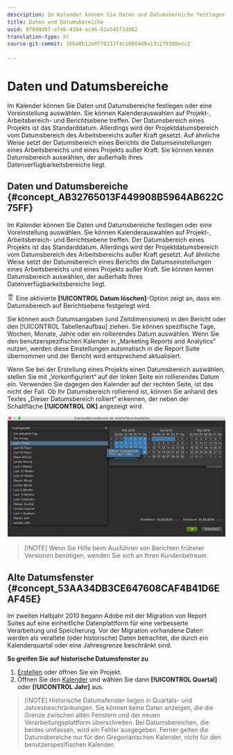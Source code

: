 ```yaml
---
description: Im Kalender können Sie Daten und Datumsbereiche festlegen oder eine Voreinstellung auswählen. Sie können Kalenderauswahlen auf Projekt-, Arbeitsbereich- und Berichtsebene treffen. Der Datumsbereich eines Projekts ist das Standarddatum. Allerdings wird der Projektdatumsbereich vom Datumsbereich des Arbeitsbereichs außer Kraft gesetzt. Auf ähnliche Weise setzt der Datumsbereich eines Berichts die Datumseinstellungen eines Arbeitsbereichs und eines Projekts außer Kraft. Sie können keinen Datumsbereich auswählen, der außerhalb Ihres Datenverfügbarkeitsbereichs liegt.
title: Daten und Datumsbereiche
uuid: 8f099db7-e74b-4384-ac46-61a545f1dd62
translation-type: ht
source-git-commit: 16ba0b12e0f70112f4c10804d0a13c278388ecc2

---
```



# Daten und Datumsbereiche

Im Kalender können Sie Daten und Datumsbereiche festlegen oder eine Voreinstellung auswählen. Sie können Kalenderauswahlen auf Projekt-, Arbeitsbereich- und Berichtsebene treffen. Der Datumsbereich eines Projekts ist das Standarddatum. Allerdings wird der Projektdatumsbereich vom Datumsbereich des Arbeitsbereichs außer Kraft gesetzt. Auf ähnliche Weise setzt der Datumsbereich eines Berichts die Datumseinstellungen eines Arbeitsbereichs und eines Projekts außer Kraft. Sie können keinen Datumsbereich auswählen, der außerhalb Ihres Datenverfügbarkeitsbereichs liegt.

## Daten und Datumsbereiche {#concept_AB32765013F449908B5964AB622C75FF}

Im Kalender können Sie Daten und Datumsbereiche festlegen oder eine Voreinstellung auswählen. Sie können Kalenderauswahlen auf Projekt-, Arbeitsbereich- und Berichtsebene treffen. Der Datumsbereich eines Projekts ist das Standarddatum. Allerdings wird der Projektdatumsbereich vom Datumsbereich des Arbeitsbereichs außer Kraft gesetzt. Auf ähnliche Weise setzt der Datumsbereich eines Berichts die Datumseinstellungen eines Arbeitsbereichs und eines Projekts außer Kraft. Sie können keinen Datumsbereich auswählen, der außerhalb Ihres Datenverfügbarkeitsbereichs liegt.

![](assets/Delete_Standard.png) Eine aktivierte **[!UICONTROL Datum löschen]**-Option zeigt an, dass ein Datumsbereich auf Berichtsebene festgelegt wird.

Sie können auch Datumsangaben (und Zeitdimensionen) in den Bericht oder den [!UICONTROL Tabellenaufbau] ziehen. Sie können spezifische Tage, Wochen, Monate, Jahre oder ein rollierendes Datum auswählen. Wenn Sie den benutzerspezifischen Kalender in „Marketing Reports and Analytics“ nutzen, werden diese Einstellungen automatisch in die Report Suite übernommen und der Bericht wird entsprechend aktualisiert.

Wenn Sie bei der Erstellung eines Projekts einen Datumsbereich auswählen, stellen Sie mit „Vorkonfiguriert“ auf der linken Seite ein rollierendes Datum ein. Verwenden Sie dagegen den Kalender auf der rechten Seite, ist das nicht der Fall. Ob Ihr Datumsbereich rollierend ist, können Sie anhand des Textes „Dieser Datumsbereich rolliert“ erkennen, der neben der Schaltfläche **[!UICONTROL OK]** angezeigt wird.

![](assets/daterange.jpeg)

> [!NOTE] Wenn Sie Hilfe beim Ausführen von Berichten früherer Versionen benötigen, wenden Sie sich an Ihren Kundenbetreuer.

## Alte Datumsfenster {#concept_53AA34DB3CE647608CAF4B41D6EAF45E}

Im zweiten Halbjahr 2010 begann Adobe mit der Migration von Report Suites auf eine einheitliche Datenplattform für eine verbesserte Verarbeitung und Speicherung. Vor der Migration vorhandene Daten werden als veraltete (oder historische) Daten betrachtet, die durch ein Kalenderquartal oder eine Jahresgrenze beschränkt sind.

<!-- 

c_legacy_data.xml

 -->

**So greifen Sie auf historische Datumsfenster zu**

1. [Erstellen](/help/analyze/ad-hoc-analysis/c-getting-started.md) oder öffnen Sie ein Projekt.
1. Öffnen Sie den [Kalender](/help/analyze/ad-hoc-analysis/c-dates.md) und wählen Sie dann **[!UICONTROL Quartal]** oder **[!UICONTROL Jahr]** aus.

> [!NOTE] Historische Datumsfenster liegen in Quartals- und Jahresbeschränkungen. Sie können keine Daten anzeigen, die die Grenze zwischen alten Fenstern und der neuen Verarbeitungsplattform überschreiten. Bei Datumsbereichen, die beides umfassen, wird ein Fehler ausgegeben. Ferner gelten die Datumsbereiche nur für den Gregorianischen Kalender, nicht für den benutzerspezifischen Kalender.

